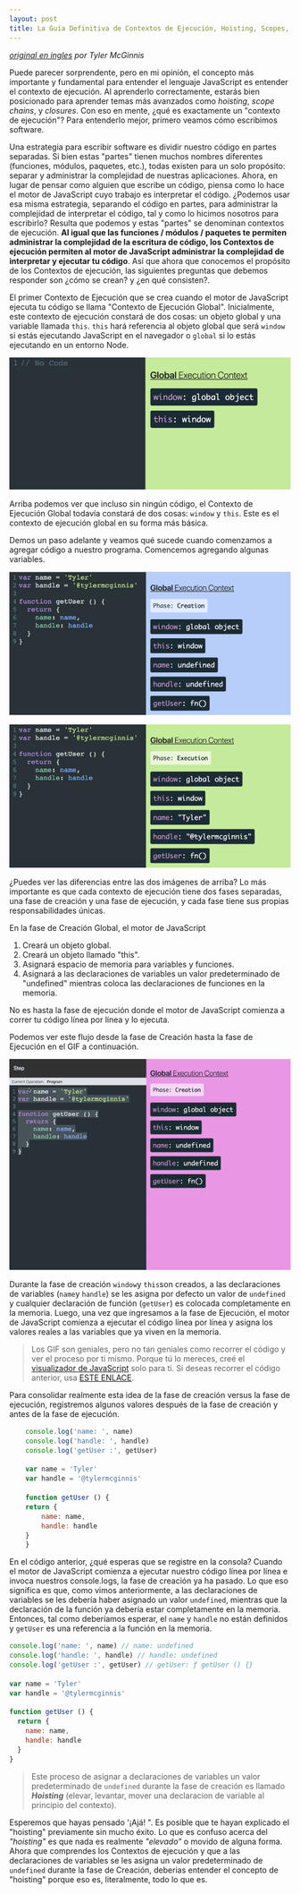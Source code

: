 ```yaml
---
layout: post
title: La Guía Definitiva de Contextos de Ejecución, Hoisting, Scopes, and Closures in JavaScript.
---
```


*[original en ingles](https://dev.to/tylermcginnis/the-ultimate-guide-to-execution-contexts-hoisting-scopes-and-closures-in-javascript-4bih) por Tyler McGinnis*

Puede parecer sorprendente, pero en mi opinión, el concepto más importante y fundamental para entender el lenguaje JavaScript es entender el contexto de ejecución. Al aprenderlo correctamente, estarás bien posicionado para aprender temas más avanzados como *hoisting*, *scope chains*, y *closures*. Con eso en mente, ¿qué es exactamente un "contexto de ejecución"? Para entenderlo mejor, primero veamos cómo escribimos software.

Una estrategia para escribir software es dividir nuestro código en partes separadas. Si bien estas "partes" tienen muchos nombres diferentes (funciones, módulos, paquetes, etc.), todas existen para un solo propósito: separar y administrar la complejidad de nuestras aplicaciones. Ahora, en lugar de pensar como alguien que escribe un código, piensa como lo hace el motor de JavaScript cuyo trabajo es interpretar el código. ¿Podemos usar esa misma estrategia, separando el código en partes, para administrar la complejidad de interpretar el código, tal y como lo hicimos nosotros para escribirlo? Resulta que podemos y estas "partes" se denominan contextos de ejecución. __Al igual que las funciones / módulos / paquetes te permiten administrar la complejidad de la escritura de código, los Contextos de ejecución permiten al motor de JavaScript administrar la complejidad de interpretar y ejecutar tu código__. Así que ahora que conocemos el propósito de los Contextos de ejecución, las siguientes preguntas que debemos responder son ¿cómo se crean? y ¿en qué consisten?.

El primer Contexto de Ejecución que se crea cuando el motor de JavaScript ejecuta tu código se llama "Contexto de Ejecución Global". Inicialmente, este contexto de ejecución constará de dos cosas: un objeto global y una variable llamada `this`. `this` hará referencia al objeto global que será `window` si estás ejecutando JavaScript en el navegador o `global` si lo estás ejecutando en un entorno Node.

![Contexto de Ejecución Global](/images/no-code.png)

Arriba podemos ver que incluso sin ningún código, el Contexto de Ejecución Global todavía constará de dos cosas: `window` y `this`. Este es el contexto de ejecución global en su forma más básica.

Demos un paso adelante y veamos qué sucede cuando comenzamos a agregar código a nuestro programa. Comencemos agregando algunas variables.

![global-variables-in-creation-phase](/images/global-variables-in-creation-phase.png)

![global-variables-in-execution-phase](/images/global-variables-in-execution-phase.png)

¿Puedes ver las diferencias entre las dos imágenes de arriba? Lo más importante es que cada contexto de ejecución tiene dos fases separadas, una fase de creación y una fase de ejecución, y cada fase tiene sus propias responsabilidades únicas.

En la fase de Creación Global, el motor de JavaScript
1. Creará un objeto global.
2. Creará un objeto llamado "this".
3. Asignará espacio de memoria para variables y funciones.
4. Asignará a las declaraciones de variables un valor predeterminado de "undefined" mientras coloca las declaraciones de funciones en la memoria.

No es hasta la fase de ejecución donde el motor de JavaScript comienza a correr tu código línea por línea y lo ejecuta.

Podemos ver este flujo desde la fase de Creación hasta la fase de Ejecución en el GIF a continuación.

![global-execution-context-gif.gif](/images/global-execution-context-gif.gif)

Durante la fase de creación `window`y `this`son creados, a las declaraciones de variables (`name`y `handle`) se les asigna por defecto un valor de `undefined`  y cualquier declaración de función (`getUser`) es colocada completamente en la memoria. Luego, una vez que ingresamos a la fase de Ejecución, el motor de JavaScript comienza a ejecutar el código línea por línea y asigna los valores reales a las variables que ya viven en la memoria.

> Los GIF son geniales, pero no tan geniales como recorrer el código y ver el proceso por ti mismo. Porque tú lo mereces, creé el [visualizador de JavaScript](https://tylermcginnis.com/javascript-visualizer) solo para ti. Si deseas recorrer el código anterior, usa [ESTE ENLACE](https://tylermcginnis.com/javascript-visualizer/?code=var%20name%20%3D%20%27Tyler%27%0Avar%20handle%20%3D%20%27%40tylermcginnis%27%0A%0Afunction%20getUser%20%28%29%20%7B%0A%20%20return%20%7B%0A%20%20%20%20name%3A%20name%2C%0A%20%20%20%20handle%3A%20handle%0A%20%20%7D%0A%7D).

Para consolidar realmente esta idea de la fase de creación versus la fase de ejecución, registremos algunos valores después de la fase de creación y antes de la fase de ejecución.

```javascript
    console.log('name: ', name)
    console.log('handle: ', handle)
    console.log('getUser :', getUser)

    var name = 'Tyler'
    var handle = '@tylermcginnis'

    function getUser () {
    return {
        name: name,
        handle: handle
    }
    }
```

En el código anterior, ¿qué esperas que se registre en la consola? Cuando el motor de JavaScript comienza a ejecutar nuestro código línea por línea e invoca nuestros console.logs, la fase de creación ya ha pasado. Lo que eso significa es que, como vimos anteriormente, a las declaraciones de variables se les debería haber asignado un valor `undefined`, mientras que la declaración de la función ya debería estar completamente en la memoria. Entonces, tal como deberíamos esperar, el `name` y `handle` no están definidos y `getUser` es una referencia a la función en la memoria.

```javascript
console.log('name: ', name) // name: undefined
console.log('handle: ', handle) // handle: undefined
console.log('getUser :', getUser) // getUser: ƒ getUser () {}

var name = 'Tyler'
var handle = '@tylermcginnis'

function getUser () {
  return {
    name: name,
    handle: handle
  }
}

```

> Este proceso de asignar a declaraciones de variables un valor predeterminado de `undefined` durante la fase de creación es llamado __*Hoisting*__ (elevar, levantar, mover una declaracion de variable al principio del contexto).

Esperemos que hayas pensado '¡Ajá! ". Es posible que te hayan explicado el "hoisting" previamente sin mucho éxito. Lo que es confuso acerca del *"hoisting"* es que nada es realmente *"elevado"* o movido de alguna forma. Ahora que comprendes los Contextos de ejecución y que a las declaraciones de variables se les asigna un valor predeterminado de `undefined` durante la fase de Creación, deberias entender el concepto de "hoisting" porque eso es, literalmente, todo lo que es.
